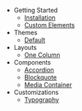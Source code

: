- Getting Started
  - [Installation](/getting-started/installation.md)
  - [Custom Elements](/getting-started/custom-elements.md)
- Themes
  - [Default](/themes/default.md)
- Layouts
  - [One Column](/layouts/one-column.md)
- Components
  - [Accordion](/components/accordion.md)
  - [Blockquote](/components/accordion.md)
  - [Media Container](/components/media-container.md)
- Customizations
  - [Typography](/customizations/typography.md)